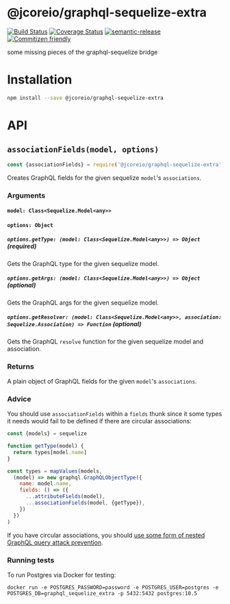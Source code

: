 # @jcoreio/graphql-sequelize-extra

[![Build Status](https://travis-ci.org/jcoreio/graphql-sequelize-extra.svg?branch=master)](https://travis-ci.org/jcoreio/graphql-sequelize-extra)
[![Coverage Status](https://codecov.io/gh/jcoreio/graphql-sequelize-extra/branch/master/graph/badge.svg)](https://codecov.io/gh/jcoreio/graphql-sequelize-extra)
[![semantic-release](https://img.shields.io/badge/%20%20%F0%9F%93%A6%F0%9F%9A%80-semantic--release-e10079.svg)](https://github.com/semantic-release/semantic-release)
[![Commitizen friendly](https://img.shields.io/badge/commitizen-friendly-brightgreen.svg)](http://commitizen.github.io/cz-cli/)

some missing pieces of the graphql-sequelize bridge

# Installation

```sh
npm install --save @jcoreio/graphql-sequelize-extra
```

# API

## `associationFields(model, options)`

```js
const {associationFields} = require('@jcoreio/graphql-sequelize-extra')
```

Creates GraphQL fields for the given sequelize `model`'s `associations`.

### Arguments

#### `model: Class<Sequelize.Model<any>>`

#### `options: Object`
##### `options.getType: (model: Class<Sequelize.Model<any>>) => Object` (required)
Gets the GraphQL type for the given sequelize model.

##### `options.getArgs: (model: Class<Sequelize.Model<any>>) => Object` (optional)
Gets the GraphQL args for the given sequelize model.

##### `options.getResolver: (model: Class<Sequelize.Model<any>>, association: Sequelize.Association) => Function` (optional)
Gets the GraphQL `resolve` function for the given sequelize model and association.

### Returns
A plain object of GraphQL fields for the given `model`'s
`associations`.

### Advice
You should use `associationFields` within a `fields` thunk since it some
types it needs would fail to be defined if there are circular
associations:

```js
const {models} = sequelize

function getType(model) {
  return types[model.name]
}

const types = mapValues(models,
  (model) => new graphql.GraphQLObjectType({
    name: model.name,
    fields: () => ({
      ...attributeFields(model),
      ...associationFields(model, {getType}),
    })
  })
)
```

If you have circular associations, you should [use some form of
nested GraphQL query attack prevention](https://stackoverflow.com/questions/37337466/how-do-you-prevent-nested-attack-on-graphql-apollo-server).

### Running tests

To run Postgres via Docker for testing:

`docker run -e POSTGRES_PASSWORD=password -e POSTGRES_USER=postgres -e POSTGRES_DB=graphql_sequelize_extra -p 5432:5432 postgres:10.5`